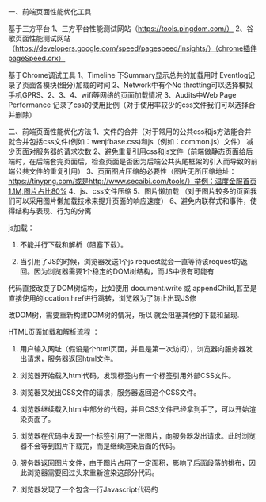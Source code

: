 一、前端页面性能优化工具

基于三方平台
1、三方平台性能测试网站（https://tools.pingdom.com/）
2、谷歌页面性能测试网站 （https://developers.google.com/speed/pagespeed/insights/）（chrome插件pageSpeed.crx）

基于Chrome调试工具
1、Timeline 下Summary显示总共的加载用时  Eventlog记录了页面各模块(细分)加载的时间
2、Network中有个No throtting可以选择模拟手机GPRS、2、3、4、wifi等网络的页面加载情况
3、Audits中Web Page Performance 记录了css的使用比例（对于使用率较少的css文件我们可以选择合并删除）

二、前端页面性能优化方法
1、文件的合并（对于常用的公共css和js方法能合并就合并包括css文件(例如：wenjfbase.css)和js（例如：common.js）文件） 减少页面对服务器的请求次数
2、避免重复引用css和js文件（前端做静态页面给后端时，在后端套完页面后，检查页面是否因为后端公共头尾框架的引入而导致的前端公共文件的重复引用）
3、页面图片压缩的必要性（图片无所压缩地址：https://tinypng.com/或是http://www.secaibi.com/tools/）举例：温度金服首页1.1M,图片占比80%
4、js、css文件压缩
5、图片懒加载 （对于图片较多的页面我们可以采用图片懒加载技术来提升页面的响应速度）
6、避免内联样式和事件，使得结构与表现、行为的分离




















js加载：

1. 不能并行下载和解析（阻塞下载）。 
     
2. 当引用了JS的时候，浏览器发送1个js request就会一直等待该request的返回。因为浏览器需要1个稳定的DOM树结构，而JS中很有可能有 
     
代码直接改变了DOM树结构，比如使用 document.write 或 appendChild,甚至是直接使用的location.href进行跳转，浏览器为了防止出现JS修 
     
改DOM树，需要重新构建DOM树的情况，所以 就会阻塞其他的下载和呈现. 


HTML页面加载和解析流程 ：

1. 用户输入网址（假设是个html页面，并且是第一次访问），浏览器向服务器发出请求，服务器返回html文件。 

2. 浏览器开始载入html代码，发现<head>标签内有一个<link>标签引用外部CSS文件。 

3. 浏览器又发出CSS文件的请求，服务器返回这个CSS文件。 

4. 浏览器继续载入html中<body>部分的代码，并且CSS文件已经拿到手了，可以开始渲染页面了。 

5. 浏览器在代码中发现一个<img>标签引用了一张图片，向服务器发出请求。此时浏览器不会等到图片下载完，而是继续渲染后面的代码。 

6. 服务器返回图片文件，由于图片占用了一定面积，影响了后面段落的排布，因此浏览器需要回过头来重新渲染这部分代码。 

7. 浏览器发现了一个包含一行Javascript代码的<script>标签，赶快运行它。 

8. Javascript脚本执行了这条语句，它命令浏览器隐藏掉代码中的某个<style>（style.display=”none”）。杯具啊，突然就少了这么一个元素，浏览器不得不重新渲染这部分代码。 

9. 终于等到了</html>的到来，浏览器泪流满面…… 

10. 等等，还没完，用户点了一下界面中的“换肤”按钮，Javascript让浏览器换了一下＜link＞标签的CSS路径1。 

原文地址:http://www.bkjia.com/HTML_Xhtml/835247.html 11. 浏览器召集了在座的各位<div><span><ul><li>们，“大伙儿收拾收拾行李，咱得重新来过……”，浏览器向服务器请求了新的CSS文件，重新渲染页面。






























